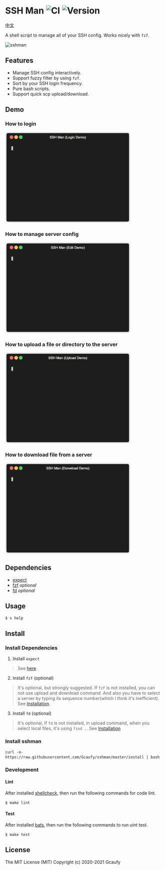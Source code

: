 # SSH Man ![CI](https://github.com/Gcaufy/sshman/workflows/CI/badge.svg?branch=master) ![Version](https://img.shields.io/static/v1?label=VER&message=v1.0.6&color=blue)

[中文](README-zh.md)

A shell script to manage all of your SSH config. Works nicely with `fzf`.

![sshman](https://user-images.githubusercontent.com/2182004/75115010-f7755880-5695-11ea-9850-d135117bb885.gif)

## Features

 * Manage SSH config interactively.
 * Support fuzzy filter by using `fzf`.
 * Sort by your SSH login frequency.
 * Pure bash scripts.
 * Support quick scp upload/download.

## Demo

### How to login

<img src="https://raw.githubusercontent.com/Gcaufy/sshman/master/asserts/login.gif" width="400" />

### How to manage server config

<img src="https://raw.githubusercontent.com/Gcaufy/sshman/master/asserts/edit.gif" width="400" />

### How to upload a file or directory to the server

<img src="https://raw.githubusercontent.com/Gcaufy/sshman/master/asserts/upload.gif" width="400" />

### How to download file from a server 

<img src="https://raw.githubusercontent.com/Gcaufy/sshman/master/asserts/download.gif" width="400" />

## Dependencies

 * [expect](https://en.wikipedia.org/wiki/Expect)
 * [fzf](https://github.com/junegunn/fzf) *optional*
 * [fd](https://github.com/sharkdp/fd) *optional*

## Usage

```
$ s help
```

## Install

### Install Dependencies
1. Install `expect`
> See [here](http://www.linuxfromscratch.org/blfs/view/svn/general/expect.html).

2. Install `fzf` (optional)
> It's optional, but strongly suggested. If `fzf` is not installed, you can not use upload and download command. And also you have to select a server by typing its sequence number(which I think it's inefficient). 
See [Installation](https://github.com/junegunn/fzf#installation).

3. Install `fd` (optional)
> It's optional, If `fd` is not installed, in upload command, when you select local files, it's using `find .`.
See [Installation](https://github.com/sharkdp/fd#installation)

### Install sshman

```shell
curl -o- https://raw.githubusercontent.com/Gcaufy/sshman/master/install | bash
```

### Development

#### Lint

After installed [shellcheck](https://github.com/koalaman/shellcheck), then run the following commands for code lint.

```
$ make lint
```

#### Test

After installed [bats](https://github.com/sstephenson/bats), then run the following commands to run uint test.

```
$ make test
```

## License

The MIT License (MIT)
Copyright (c) 2020-2021 Gcaufy

